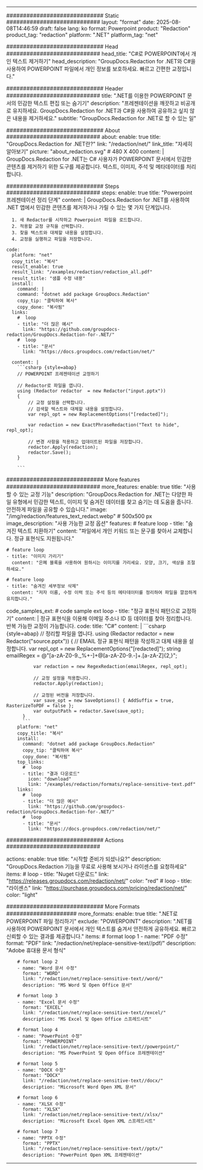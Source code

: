 
---
############################# Static ############################
layout: "format"
date:  2025-08-08T14:46:59
draft: false
lang: ko
format: Powerpoint
product: "Redaction"
product_tag: "redaction"
platform: ".NET"
platform_tag: "net"

############################# Head ############################
head_title: "C#로 POWERPOINT에서 개인 텍스트 제거하기"
head_description: "GroupDocs.Redaction for .NET와 C#을 사용하여 POWERPOINT 파일에서 개인 정보를 보호하세요. 빠르고 간편한 교정입니다."

############################# Header ############################
title: ".NET를 이용한 POWERPOINT 문서의 민감한 텍스트 편집 또는 숨기기" 
description: "프레젠테이션을 깨끗하고 비공개로 유지하세요. GroupDocs.Redaction for .NET과 C#을 사용하여 공유하고 싶지 않은 내용을 제거하세요."
subtitle: "GroupDocs.Redaction for .NET로 할 수 있는 일" 

############################# About ############################
about:
    enable: true
    title: "GroupDocs.Redaction for .NET란?"
    link: "/redaction/net/"
    link_title: "자세히 알아보기"
    picture: "about_redaction.svg" # 480 X 400
    content: |
       GroupDocs.Redaction for .NET는 C# 사용자가 POWERPOINT 문서에서 민감한 콘텐츠를 제거하기 위한 도구를 제공합니다. 텍스트, 이미지, 주석 및 메타데이터를 처리합니다.

############################# Steps ############################
steps:
    enable: true
    title: "Powerpoint 프레젠테이션 정리 단계"
    content: |
      GroupDocs.Redaction for .NET를 사용하여 .NET 앱에서 민감한 콘텐츠를 제거하거나 가릴 수 있는 몇 가지 단계입니다.
      
      1. 새 Redactor를 시작하고 Powerpoint 파일을 로드합니다.
      2. 적용할 교정 규칙을 선택합니다.
      3. 찾을 텍스트와 대체할 내용을 설정합니다.
      4. 교정을 실행하고 파일을 저장합니다.
   
    code:
      platform: "net"
      copy_title: "복사"
      result_enable: true
      result_link: "/examples/redaction/redaction_all.pdf"
      result_title: "샘플 수정 내용"
      install:
        command: |
        command: "dotnet add package GroupDocs.Redaction"
        copy_tip: "클릭하여 복사"
        copy_done: "복사됨"
      links:
        #  loop
        - title: "더 많은 예시"
          link: "https://github.com/groupdocs-redaction/GroupDocs.Redaction-for-.NET/"
        #  loop
        - title: "문서"
          link: "https://docs.groupdocs.com/redaction/net/"
          
      content: |
        ```csharp {style=abap}
        // POWERPOINT 프레젠테이션 교정하기

        // Redactor로 파일을 엽니다.
        using (Redactor redactor  = new Redactor("input.pptx"))
        {
            // 교정 설정을 선택합니다.
            // 검색할 텍스트와 대체할 내용을 설정합니다.
            var repl_opt = new ReplacementOptions("[redacted]");
            
            var redaction = new ExactPhraseRedaction("Text to hide", repl_opt);

            // 변경 사항을 적용하고 업데이트된 파일을 저장합니다.
            redactor.Apply(redaction);
            redactor.Save();
        }
        
        ```            


############################# More features ############################
more_features:
  enable: true
  title: "사용할 수 있는 교정 기능"
  description: "GroupDocs.Redaction for .NET는 다양한 파일 유형에서 민감한 텍스트, 이미지 및 숨겨진 데이터를 찾고 숨기는 데 도움을 줍니다. 안전하게 파일을 공유할 수 있습니다."
  image: "/img/redaction/features_text_redact.webp" # 500x500 px
  image_description: "사용 가능한 교정 옵션"
  features:
    # feature loop
    - title: "숨겨진 텍스트 치환하기"
      content: "파일에서 개인 키워드 또는 문구를 찾아서 교체합니다. 정규 표현식도 지원됩니다."

    # feature loop
    - title: "이미지 가리기"
      content: "은폐 블록을 사용하여 원하시는 이미지를 가리세요. 모양, 크기, 색상을 조절하세요."

    # feature loop
    - title: "숨겨진 세부정보 삭제"
      content: "저자 이름, 수정 이력 또는 주석 등의 메타데이터를 정리하여 파일을 깔끔하게 유지합니다."
      
  code_samples_ext:
    # code sample ext loop
    - title: "정규 표현식 패턴으로 교정하기"
      content: |
        정규 표현식을 이용해 이메일 주소나 ID 등 데이터를 찾아 정리합니다. 반복 가능한 교정이 가능합니다.
      code:
        title: "C#"
        content: |
          ```csharp {style=abap}
          //  정리할 파일을 엽니다.
          using (Redactor redactor  = new Redactor("source.pptx"))
          {
              // EMAIL 정규 표현식 패턴을 작성하고 대체 내용을 설정합니다.
              var repl_opt = new ReplacementOptions("[redacted]");
              string emailRegex = @"[a-zA-Z0-9._%+-]+@[a-zA-Z0-9.-]+\.[a-zA-Z]{2,}";

              var redaction = new RegexRedaction(emailRegex, repl_opt);

              // 교정 설정을 적용합니다.
              redactor.Apply(redaction);

              // 교정된 버전을 저장합니다.
              var save_opt = new SaveOptions() { AddSuffix = true, RasterizeToPDF = false };
              var outputPath = redactor.Save(save_opt);
          }
          ```
        platform: "net"
        copy_title: "복사"
        install:
          command: "dotnet add package GroupDocs.Redaction"
          copy_tip: "클릭하여 복사"
          copy_done: "복사됨"
        top_links:
          #  loop
          - title: "결과 다운로드"
            icon: "download"
            link: "/examples/redaction/formats/replace-sensitive-text.pdf"
        links:
          #  loop
          - title: "더 많은 예시"
            link: "https://github.com/groupdocs-redaction/GroupDocs.Redaction-for-.NET/"
          #  loop
          - title: "문서"
            link: "https://docs.groupdocs.com/redaction/net/"


############################# Actions ############################

actions:
  enable: true
  title: "시작할 준비가 되셨나요?"
  description: "GroupDocs.Redaction 기능을 무료로 사용해 보시거나 라이센스를 요청하세요"
  items:
    #  loop
    - title: "Nuget 다운로드"
      link: "https://releases.groupdocs.com/redaction/net/"
      color: "red"
        #  loop
    - title: "라이센스"
      link: "https://purchase.groupdocs.com/pricing/redaction/net/"
      color: "light"


############################# More Formats #####################
more_formats:
    enable: true
    title: ".NET로 POWERPOINT 파일 정리하기"
    exclude: "POWERPOINT"
    description: ".NET를 사용하여 POWERPOINT 문서에서 개인 텍스트를 숨겨서 안전하게 공유하세요. 빠르고 신뢰할 수 있는 결과를 제공합니다."
    items: 
        # format loop 1
        - name: "PDF 수정"
          format: "PDF"
          link: "/redaction/net/replace-sensitive-text//pdf/"
          description: "Adobe 휴대용 문서 형식"

        # format loop 2
        - name: "Word 문서 수정"
          format: "WORD"
          link: "/redaction/net/replace-sensitive-text//word/"
          description: "MS Word 및 Open Office 문서"
          
        # format loop 3
        - name: "Excel 문서 수정"
          format: "EXCEL"
          link: "/redaction/net/replace-sensitive-text//excel/"
          description: "MS Excel 및 Open Office 스프레드시트"

        # format loop 4
        - name: "PowerPoint 수정"
          format: "POWERPOINT"
          link: "/redaction/net/replace-sensitive-text//powerpoint/"
          description: "MS PowerPoint 및 Open Office 프레젠테이션"

        # format loop 5
        - name: "DOCX 수정"
          format: "DOCX"
          link: "/redaction/net/replace-sensitive-text//docx/"
          description: "Microsoft Word Open XML 문서"
          
        # format loop 6
        - name: "XLSX 수정"
          format: "XLSX"
          link: "/redaction/net/replace-sensitive-text//xlsx/"
          description: "Microsoft Excel Open XML 스프레드시트"
          
        # format loop 7
        - name: "PPTX 수정"
          format: "PPTX"
          link: "/redaction/net/replace-sensitive-text//pptx/"
          description: "PowerPoint Open XML 프레젠테이션"


---